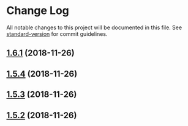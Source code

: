 # Change Log

All notable changes to this project will be documented in this file. See [standard-version](https://github.com/conventional-changelog/standard-version) for commit guidelines.

<a name="1.6.1"></a>
## [1.6.1](https://github.com/trungnghia112/frontend-seed-4/compare/v1.5.4...v1.6.1) (2018-11-26)



<a name="1.5.4"></a>
## [1.5.4](https://github.com/trungnghia112/frontend-seed-4/compare/v1.5.1...v1.5.4) (2018-11-26)



<a name="1.5.3"></a>
## [1.5.3](https://github.com/trungnghia112/frontend-seed-4/compare/v1.5.1...v1.5.3) (2018-11-26)



<a name="1.5.2"></a>
## [1.5.2](https://github.com/trungnghia112/frontend-seed-4/compare/v1.5.1...v1.5.2) (2018-11-26)
